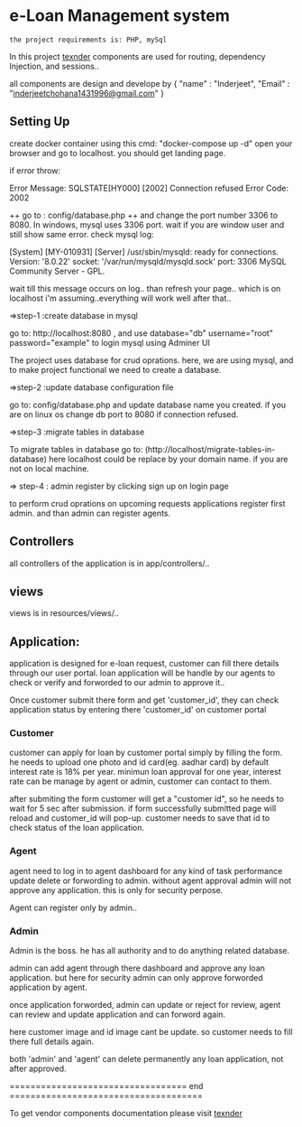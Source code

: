 # e-Loan Management system

	the project requirements is: PHP, mySql

In this project [texnder](http://texnder.com/) components are used for routing, dependency Injection, and sessions.. 

all components are design and develope by 
{ 
	"name" : "Inderjeet",
	 "Email" : "inderjeetchohana1431996@gmail.com" 
}

## Setting Up

create docker container using this cmd: "docker-compose up -d"
open your browser and go to localhost. you should get landing page.

if error throw:

Error Message: SQLSTATE[HY000] [2002] Connection refused
Error Code: 2002

++ go to : config/database.php ++
and change the port number 3306 to 8080. In windows, mysql uses 3306 port. wait if you are window user and still show same error. check mysql log: 

[System] [MY-010931] [Server] /usr/sbin/mysqld: ready for connections. Version: '8.0.22' socket: '/var/run/mysqld/mysqld.sock' port: 3306 MySQL Community Server - GPL.

wait till this message occurs on log.. than refresh your page.. which is on localhost i'm assuming..everything will work well after that.. 

=>step-1 :create database in mysql

go to: http://localhost:8080 , and use database="db" username="root" password="example" to login mysql using Adminer UI

The project uses database for crud oprations. here, we are using mysql, and to make project functional we need to create a database.

=>step-2 :update database configuration file

go to: config/database.php and update database name you created. if you are on linux os change db port to 8080 if connection refused.

=>step-3 :migrate tables in database

To migrate tables in database go to: (http://localhost/migrate-tables-in-database)
here localhost could be replace by your domain name. if you are not on local machine.

=> step-4 : admin register by clicking sign up on login page

to perform crud oprations on upcoming requests applications register first admin. and than admin can register agents.


## Controllers

all controllers of the application is in app/controllers/..

## views

views is in resources/views/..


## Application:

application is designed for e-loan request, customer can fill there details through our user portal. loan application will be handle by our agents to check or verify and forworded to our admin to approve it.. 

Once customer submit there form and get 'customer_id', they can check application status by entering there 'customer_id' on customer portal  

### Customer

customer can apply for loan by customer portal simply by filling the form. he needs to upload one photo and id card(eg. aadhar card) by default interest rate is 18% per year. minimun loan approval for one year, interest rate can be manage by agent or admin, customer can contact to them.

after submiting the form customer will get a "customer id", so he needs to wait for 5 sec after submission. if form successfully  submitted page will reload and customer_id will pop-up. customer needs to save that id to check status of the loan application.

### Agent

agent need to log in to agent dashboard for any kind of task performance update delete or forwording to admin. without agent approval admin will not approve any application. this is only for security perpose.

Agent can register only by admin.. 

### Admin 

Admin is the boss. he has all authority and to do anything related database.

admin can add agent through there dashboard and approve any loan application. but here for security admin can only approve forworded application by agent. 

once application forworded, admin can update or reject for review, agent can review and update application and can forword again. 

here customer image and id image cant be update. so customer needs to fill there full details again. 

both 'admin' and 'agent' can delete permanently any loan application, not after approved. 


================================== end =====================================

To get vendor components documentation please visit [texnder](http://texnder.com/)

